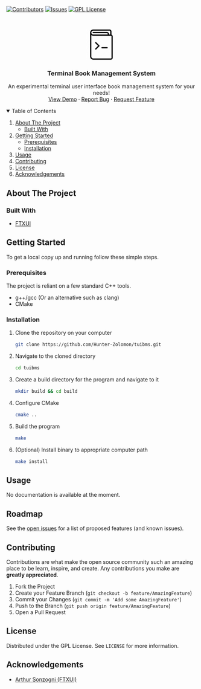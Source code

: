 [![Contributors][contributors-shield]][contributors-url]
[![Issues][issues-shield]][issues-url]
[![GPL License][license-shield]][license-url]

<!-- PROJECT LOGO -->
<br />
<p align="center">
  <a href="https://github.com/Hunter-Zolomon/tuibms">
    <img src="images/icon.png" alt="Logo" width="80" height="80">
  </a>

  <h3 align="center">Terminal Book Management System</h3>

  <p align="center">
    An experimental terminal user interface book management system for your needs!
    <br />
    <a href="https://github.com/Hunter-Zolomon/tuibms">View Demo</a>
    ·
    <a href="https://github.com/Hunter-Zolomon/tuibms/issues">Report Bug</a>
    ·
    <a href="https://github.com/Hunter-Zolomon/tuibms/issues">Request Feature</a>
  </p>
</p>

<!-- TABLE OF CONTENTS -->
<details open="open">
  <summary>Table of Contents</summary>
  <ol>
    <li>
      <a href="#about-the-project">About The Project</a>
      <ul>
        <li><a href="#built-with">Built With</a></li>
      </ul>
    </li>
    <li>
      <a href="#getting-started">Getting Started</a>
      <ul>
        <li><a href="#prerequisites">Prerequisites</a></li>
        <li><a href="#installation">Installation</a></li>
      </ul>
    </li>
    <li><a href="#usage">Usage</a></li>
    <li><a href="#contributing">Contributing</a></li>
    <li><a href="#license">License</a></li>
    <li><a href="#acknowledgements">Acknowledgements</a></li>
  </ol>
</details>

<!-- ABOUT THE PROJECT -->
## About The Project

### Built With

* [FTXUI](https://github.com/ArthurSonzogni/FTXUI)

<!-- GETTING STARTED -->
## Getting Started

To get a local copy up and running follow these simple steps.

### Prerequisites

The project is reliant on a few standard C++ tools.
* g++/gcc (Or an alternative such as clang)
* CMake

<!-- Installation -->
### Installation

1. Clone the repository on your computer
	```sh
	git clone https://github.com/Hunter-Zolomon/tuibms.git
	```
2. Navigate to the cloned directory
	```sh
	cd tuibms
	```
3. Create a build directory for the program and navigate to it
	```sh
	mkdir build && cd build
	```
4. Configure CMake
	```sh
	cmake ..
	```
5. Build the program
	```sh
	make
	```
6. (Optional) Install binary to appropriate computer path
	```sh
	make install
	```

<!-- USAGE EXAMPLES -->
## Usage

No documentation is available at the moment.

<!-- ROADMAP -->
## Roadmap

See the [open issues](https://github.com/Hunter-Zolomon/tuibms/issues) for a list of proposed features (and known issues).

<!-- CONTRIBUTING -->
## Contributing

Contributions are what make the open source community such an amazing place to be learn, inspire, and create. Any contributions you make are **greatly appreciated**.

1. Fork the Project
2. Create your Feature Branch (`git checkout -b feature/AmazingFeature`)
3. Commit your Changes (`git commit -m 'Add some AmazingFeature'`)
4. Push to the Branch (`git push origin feature/AmazingFeature`)
5. Open a Pull Request

<!-- LICENSE -->
## License

Distributed under the GPL License. See `LICENSE` for more information.

<!-- ACKNOWLEDGEMENTS -->
## Acknowledgements
* [Arthur Sonzogni (FTXUI)](https://github.com/ArthurSonzogni)

<!-- MARKDOWN LINKS & IMAGES -->
[contributors-shield]: https://img.shields.io/github/contributors/Hunter-Zolomon/tuibms.svg?style=for-the-badge
[contributors-url]: https://github.com/Hunter-Zolomon/tuibms/graphs/contributors
[issues-shield]: https://img.shields.io/github/issues/Hunter-Zolomon/tuibms.svg?style=for-the-badge
[issues-url]: https://github.com/Hunter-Zolomon/tuibms/issues
[license-shield]: https://img.shields.io/github/license/Hunter-Zolomon/tuibms.svg?style=for-the-badge
[license-url]: https://github.com/Hunter-Zolomon/tuibms/blob/master/LICENSE.txt